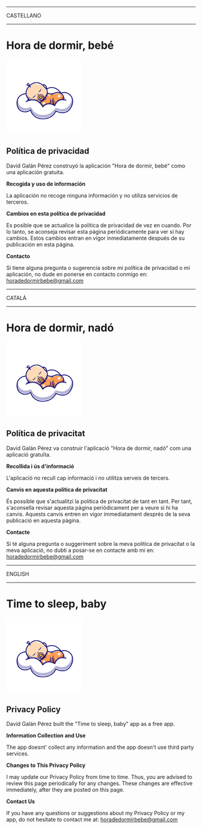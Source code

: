 <html>
<body>
 <hr/>
 CASTELLANO
 <hr/>
 <h1>Hora de dormir, bebé</h1>
 
<img src="https://raw.githubusercontent.com/davidgpdeveloper/horadedormirbebe/main/LogoBabyIconsOrinal.png" alt="Hora de dormir, bebé" width="200" height="200">
    
<h2>Política de privacidad</h2>
<p>David Galán Pérez construyó la aplicación "Hora de dormir, bebé" como una aplicación gratuita.</p>

<p><strong>Recogida y uso de información</strong></p>
<p>La aplicación no recoge ninguna información y no utiliza servicios de terceros.</p>

<p><strong>Cambios en esta política de privacidad</strong></p>
<p>Es posible que se actualice la política de privacidad de vez en cuando. Por lo tanto, se aconseja revisar esta página periódicamente para ver si hay cambios. Estos cambios entran en vigor inmediatamente después de su publicación en esta página.</p>

<p><strong>Contacto</strong></p>
<p>Si tiene alguna pregunta o sugerencia sobre mi política de privacidad o mi aplicación, no dude en ponerse en contacto conmigo en: <a href="horadedormirbebe@gmail.com">horadedormirbebe@gmail.com</a> </p>
 
<hr/>
CATALÀ
<hr/>
<h1>Hora de dormir, nadó</h1>
 
<img src="https://raw.githubusercontent.com/davidgpdeveloper/horadedormirbebe/main/LogoBabyIconsOrinal.png" alt="Hora de dormir, bebé" width="200" height="200">
    
<h2>Política de privacitat</h2>
<p>David Galán Pérez va construir l'aplicació "Hora de dormir, nadó" com una aplicació gratuïta.</p>

<p><strong>Recollida i ús d'informació</strong></p>
<p>L'aplicació no recull cap informació i no utilitza serveis de tercers.</p>

<p><strong>Canvis en aquesta política de privacitat</strong></p>
<p>És possible que s'actualitzi la política de privacitat de tant en tant. Per tant, s'aconsella revisar aquesta pàgina periòdicament per a veure si hi ha canvis. Aquests canvis entren en vigor immediatament després de la seva publicació en aquesta pàgina.</p>

<p><strong>Contacte</strong></p>
<p>Si té alguna pregunta o suggeriment sobre la meva política de privacitat o la meva aplicació, no dubti a posar-se en contacte amb mi en:  <a href="horadedormirbebe@gmail.com">horadedormirbebe@gmail.com</a> </p>
 
<hr/>
ENGLISH
<hr/>
 
<h1>Time to sleep, baby</h1>
 
<img src="https://raw.githubusercontent.com/davidgpdeveloper/horadedormirbebe/main/LogoBabyIconsOrinal.png" alt="Hora de dormir, bebé" width="200" height="200">
    
<h2>Privacy Policy</h2>
<p>David Galán Pérez built the "Time to sleep, baby" app as a free app.</p>

<p><strong>Information Collection and Use</strong></p>
<p>The app doesnt' collect any information and the app doesn't use third party services.</p>

<p><strong>Changes to This Privacy Policy</strong></p>
<p>I may update our Privacy Policy from time to time. Thus, you are advised to review this page
    periodically for any changes. These changes are effective immediately, after they are posted on this page.</p>

<p><strong>Contact Us</strong></p>
<p>If you have any questions or suggestions about my Privacy Policy or my app, do not hesitate to contact
    me at: <a href="horadedormirbebe@gmail.com">horadedormirbebe@gmail.com</a></p>

</body>
</html>
